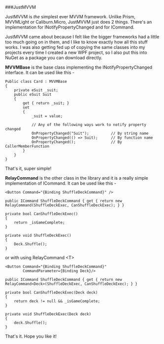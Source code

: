 ###JustMVVM

JustMVVM is *the* simplest ever MVVM framework. Unlike Prism, MVVMLight or Caliburn.Micro, JustMVVM just does 2 things. There's an implementation for INotifyPropertyChanged and for ICommand.

JustMVVM came about because I felt like the bigger frameworks had a little too much going on in them, and I like to know exactly how all this stuff works. I was also getting fed up of copying the same classes into my projects every time I created a new WPF project, so I also put this into NuGet as a package you can download directly.

**MVVMBase** is the base class implementing the INotifyPropertyChanged interface. It can be used like this -

	Public class Card : MVVMBase
	{
		private eSuit _suit;
		public eSuit Suit
		{
			get { return _suit; }
			set 
			{
				_suit = value;
				
				// Any of the following ways work to notify property changed
				OnPropertyChanged("Suit");			// By string name
				OnPropertyChanged(() => Suit);		// By function name
				OnPropertyChanged();				// By CallerMemberFunction
			}
		}
	}
	
That's it, super simple!


**RelayCommand** is the other class in the library and it is a really simple implementation of ICommand. It can be used like this -

	<Button Command="{Binding ShuffleDeckCommand}" />

	public ICommand ShuffleDeckCommand { get { return new RelayCommand(ShuffleDeckExec, CanShuffleDeckExec); } }

	private bool CanShuffleDeckExec()
    {
        return _isGameComplete;
    }

    private void ShuffleDeckExec()
    {
        Deck.Shuffle();
    }

or with using RelayCommand &lt;T&gt;

	<Button Command="{Binding ShuffleDeckCommand}"
			CommandParameter={Binding Deck}/>

	public ICommand ShuffleDeckCommand { get { return new RelayCommand<Deck>(ShuffleDeckExec, CanShuffleDeckExec); } }

	private bool CanShuffleDeckExec(Deck deck)
    {
        return deck != null && _isGameComplete;
    }

    private void ShuffleDeckExec(Deck deck)
    {
        deck.Shuffle();
    }
	

That's it. Hope you like it!
